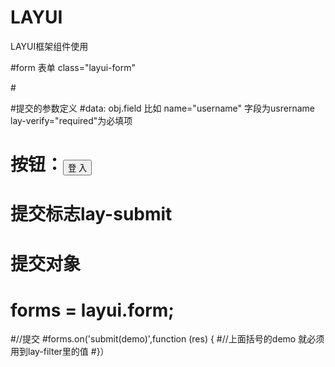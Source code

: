 # LAYUI
LAYUI框架组件使用

#form 表单  class="layui-form"


#<div class="layadmin-user-login-box layadmin-user-login-body layui-form">
  <form>
    
  #提交的参数定义
  #data: obj.field 比如 name="username" 字段为usrername  lay-verify="required"为必填项
 # 按钮：<button class="layui-btn layui-btn-fluid" lay-submit lay-filter="LAY-user-login-submit1">登 入</button>
  # 提交标志lay-submit
 #  提交对象 
#   forms = layui.form;
#//提交
#forms.on('submit(demo)',function (res) {
#//上面括号的demo 就必须用到lay-filter里的值
#}）


